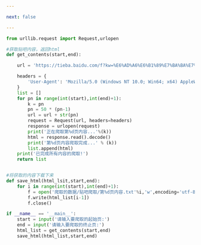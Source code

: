 ```yaml
---

next: false

---
```




<BlogInfo id="1123" title="6.贴吧爬虫" author="白日梦想猿" pv=0 read_times=0 pre_cost_time="0分56秒" category="爬虫学习" tag_list="['爬虫学习']" create_time="2020.05.30 13:23:42" update_time="2020.05.30 14:01:15" />

```python
from urllib.request import Request,urlopen

#获取贴吧内容，返回html
def get_contents(start,end):

    url = 'https://tieba.baidu.com/f?kw=%E6%AD%A6%E6%B1%89%E7%BA%BA%E7%BB%87%E5%A4%A7%E5%AD%A6&ie=utf-8&pn='

    headers = {
        'User-Agent': 'Mozilla/5.0 (Windows NT 10.0; Win64; x64) AppleWebKit/537.36 (KHTML, like Gecko) Chrome/83.0.4103.61 Safari/537.36'
    }
    list = []
    for pn in range(int(start),int(end)+1):
        k = pn
        pn = 50 * (pn-1)
        url = url + str(pn)
        request = Request(url, headers=headers)
        response = urlopen(request)
        print('正在爬取第%d页内容...'%(k))
        html = response.read().decode()
        print('第%d页内容爬取完成...' % (k))
        list.append(html)
    print('已完成所有内容的爬取!')
    return list


#将获取的内容下载下来
def save_html(html_lsit,start,end):
    for i in range(int(start),int(end)+1):
        f = open('爬取的数据/贴吧爬取/第%d页内容.txt'%i,'w',encoding='utf-8')
        f.write(html_list[i-1])
        f.close()

if __name__ == '__main__':
    start = input('请输入要爬取的起始页:')
    end = input('请输入要爬取的终止页:')
    html_list = get_contents(start,end)
    save_html(html_list,start,end)






```



<ActionBox />

